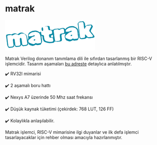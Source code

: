 # matrak

<p><img src="matrak.png" height="100"/></p>

Matrak Verilog donanım tanımlama dili ile sıfırdan tasarlanmış bir RISC-V işlemcidir. Tasarım aşamaları [bu adreste](https://necaticakaci.github.io/) detaylıca anlatılmıştır.

:heavy_check_mark: RV32I mimarisi

:heavy_check_mark: 2 aşamalı boru hattı

:heavy_check_mark: Nexys A7 üzerinde 50 Mhz saat frekansı

:heavy_check_mark: Düşük kaynak tüketimi (çekirdek: 768 LUT, 126 FF)

:heavy_check_mark: Kolaylıkla anlaşılabilir.

Matrak işlemci, RISC-V mimarisine ilgi duyanlar ve ilk defa işlemci tasarlayacaklar için rehber olması amacıyla hazırlanmıştır.
